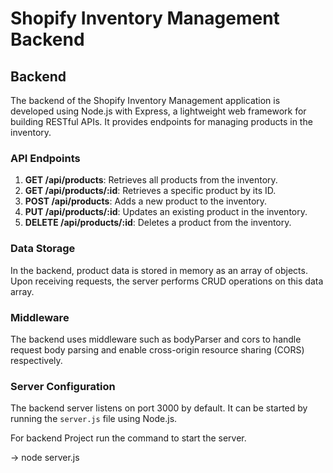 # Shopify Inventory Management Backend


## Backend
The backend of the Shopify Inventory Management application is developed using Node.js with Express, a lightweight web framework for building RESTful APIs. It provides endpoints for managing products in the inventory.

### API Endpoints
1. **GET /api/products**: Retrieves all products from the inventory.
2. **GET /api/products/:id**: Retrieves a specific product by its ID.
3. **POST /api/products**: Adds a new product to the inventory.
4. **PUT /api/products/:id**: Updates an existing product in the inventory.
5. **DELETE /api/products/:id**: Deletes a product from the inventory.

### Data Storage
In the backend, product data is stored in memory as an array of objects. Upon receiving requests, the server performs CRUD operations on this data array.

### Middleware
The backend uses middleware such as bodyParser and cors to handle request body parsing and enable cross-origin resource sharing (CORS) respectively.

### Server Configuration
The backend server listens on port 3000 by default. It can be started by running the `server.js` file using Node.js.


For backend Project run the command to start the server.

-> node server.js
